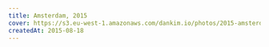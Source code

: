 ```yaml
---
title: Amsterdam, 2015
cover: https://s3.eu-west-1.amazonaws.com/dankim.io/photos/2015-amsterdam/cover.jpg
createdAt: 2015-08-18
---
```


<img src="https://s3.eu-west-1.amazonaws.com/dankim.io/photos/2015-amsterdam/0001.jpg" alt="" class="lazyload">
<img src="https://s3.eu-west-1.amazonaws.com/dankim.io/photos/2015-amsterdam/0002.jpg" alt="" class="lazyload">
<img src="https://s3.eu-west-1.amazonaws.com/dankim.io/photos/2015-amsterdam/0003.jpg" alt="" class="lazyload">
<img src="https://s3.eu-west-1.amazonaws.com/dankim.io/photos/2015-amsterdam/0004.jpg" alt="" class="lazyload">
<img src="https://s3.eu-west-1.amazonaws.com/dankim.io/photos/2015-amsterdam/0005.jpg" alt="" class="lazyload">
<img src="https://s3.eu-west-1.amazonaws.com/dankim.io/photos/2015-amsterdam/0006.jpg" alt="" class="lazyload">
<img src="https://s3.eu-west-1.amazonaws.com/dankim.io/photos/2015-amsterdam/0007.jpg" alt="" class="lazyload">
<img src="https://s3.eu-west-1.amazonaws.com/dankim.io/photos/2015-amsterdam/0008.jpg" alt="" class="lazyload">
<img src="https://s3.eu-west-1.amazonaws.com/dankim.io/photos/2015-amsterdam/0009.jpg" alt="" class="lazyload">
<img src="https://s3.eu-west-1.amazonaws.com/dankim.io/photos/2015-amsterdam/0010.jpg" alt="" class="lazyload">
<img src="https://s3.eu-west-1.amazonaws.com/dankim.io/photos/2015-amsterdam/0011.jpg" alt="" class="lazyload">
<img src="https://s3.eu-west-1.amazonaws.com/dankim.io/photos/2015-amsterdam/0012.jpg" alt="" class="lazyload">
<img src="https://s3.eu-west-1.amazonaws.com/dankim.io/photos/2015-amsterdam/0013.jpg" alt="" class="lazyload">
<img src="https://s3.eu-west-1.amazonaws.com/dankim.io/photos/2015-amsterdam/0014.jpg" alt="" class="lazyload">
<img src="https://s3.eu-west-1.amazonaws.com/dankim.io/photos/2015-amsterdam/0015.jpg" alt="" class="lazyload">
<img src="https://s3.eu-west-1.amazonaws.com/dankim.io/photos/2015-amsterdam/0016.jpg" alt="" class="lazyload">
<img src="https://s3.eu-west-1.amazonaws.com/dankim.io/photos/2015-amsterdam/0017.jpg" alt="" class="lazyload">
<img src="https://s3.eu-west-1.amazonaws.com/dankim.io/photos/2015-amsterdam/0018.jpg" alt="" class="lazyload">
<img src="https://s3.eu-west-1.amazonaws.com/dankim.io/photos/2015-amsterdam/0019.jpg" alt="" class="lazyload">
<img src="https://s3.eu-west-1.amazonaws.com/dankim.io/photos/2015-amsterdam/0020.jpg" alt="" class="lazyload">
<img src="https://s3.eu-west-1.amazonaws.com/dankim.io/photos/2015-amsterdam/0021.jpg" alt="" class="lazyload">
<img src="https://s3.eu-west-1.amazonaws.com/dankim.io/photos/2015-amsterdam/0022.jpg" alt="" class="lazyload">
<img src="https://s3.eu-west-1.amazonaws.com/dankim.io/photos/2015-amsterdam/0023.jpg" alt="" class="lazyload">
<img src="https://s3.eu-west-1.amazonaws.com/dankim.io/photos/2015-amsterdam/0024.jpg" alt="" class="lazyload">
<img src="https://s3.eu-west-1.amazonaws.com/dankim.io/photos/2015-amsterdam/0025.jpg" alt="" class="lazyload">
<img src="https://s3.eu-west-1.amazonaws.com/dankim.io/photos/2015-amsterdam/0026.jpg" alt="" class="lazyload">
<img src="https://s3.eu-west-1.amazonaws.com/dankim.io/photos/2015-amsterdam/0027.jpg" alt="" class="lazyload">
<img src="https://s3.eu-west-1.amazonaws.com/dankim.io/photos/2015-amsterdam/0028.jpg" alt="" class="lazyload">
<img src="https://s3.eu-west-1.amazonaws.com/dankim.io/photos/2015-amsterdam/0029.jpg" alt="" class="lazyload">
<img src="https://s3.eu-west-1.amazonaws.com/dankim.io/photos/2015-amsterdam/0030.jpg" alt="" class="lazyload">
<img src="https://s3.eu-west-1.amazonaws.com/dankim.io/photos/2015-amsterdam/0031.jpg" alt="" class="lazyload">
<img src="https://s3.eu-west-1.amazonaws.com/dankim.io/photos/2015-amsterdam/0032.jpg" alt="" class="lazyload">
